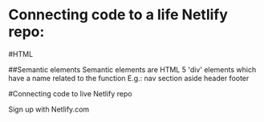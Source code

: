 # Connecting code to a life Netlify repo:
#HTML

##Semantic elements
	Semantic elements are HTML 5 'div' elements which have a name related to the function
	E.g.:
		nav
		section
		aside
		header
		footer

#Connecting code to live Netlify repo

Sign up with Netlify.com	